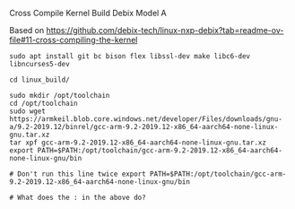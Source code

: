 Cross Compile Kernel Build Debix Model A

Based on
https://github.com/debix-tech/linux-nxp-debix?tab=readme-ov-file#11-cross-compiling-the-kernel

```
sudo apt install git bc bison flex libssl-dev make libc6-dev libncurses5-dev

cd linux_build/

sudo mkdir /opt/toolchain
cd /opt/toolchain
sudo wget https://armkeil.blob.core.windows.net/developer/Files/downloads/gnu-a/9.2-2019.12/binrel/gcc-arm-9.2-2019.12-x86_64-aarch64-none-linux-gnu.tar.xz
tar xpf gcc-arm-9.2-2019.12-x86_64-aarch64-none-linux-gnu.tar.xz
export PATH=$PATH:/opt/toolchain/gcc-arm-9.2-2019.12-x86_64-aarch64-none-linux-gnu/bin

# Don't run this line twice export PATH=$PATH:/opt/toolchain/gcc-arm-9.2-2019.12-x86_64-aarch64-none-linux-gnu/bin

# What does the : in the above do?

```
